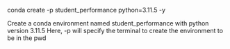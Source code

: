 conda create -p student_performance python=3.11.5 -y

Create a conda environment named student_performance with python version 3.11.5 
Here, -p will specify the terminal to create the environment to be in the pwd